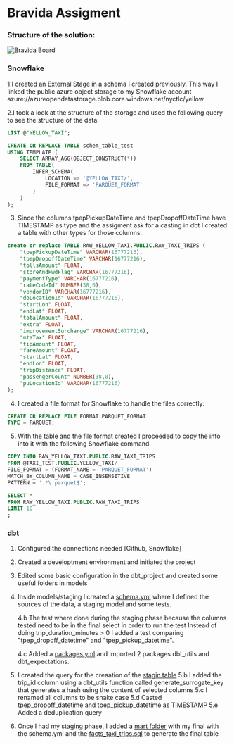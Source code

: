 # Bravida Assigment

### Structure of the solution:

![Bravida Board](https://github.com/user-attachments/assets/9d7c1c37-9c71-44ad-953c-79ecbc998c8d)

### Snowflake
1.I created an External Stage in a schema I created previously. This way I linked the public azure object storage to my Snowflake account azure://azureopendatastorage.blob.core.windows.net/nyctlc/yellow

2.I took a look at the structure of the storage and used the following query to see the structure of the data:

```sql
LIST @"YELLOW_TAXI";
```

```sql
CREATE OR REPLACE TABLE schem_table_test
USING TEMPLATE (
    SELECT ARRAY_AGG(OBJECT_CONSTRUCT(*))
    FROM TABLE(
        INFER_SCHEMA(
            LOCATION => '@YELLOW_TAXI/',
            FILE_FORMAT => 'PARQUET_FORMAT'
        )
    )
);

```
3. Since the columns tpepPickupDateTime and tpepDropoffDateTime have TIMESTAMP as type and the assigment ask for a casting in dbt I created a table with other types for those columns.
   
```sql
create or replace TABLE RAW_YELLOW_TAXI.PUBLIC.RAW_TAXI_TRIPS (
	"tpepPickupDateTime" VARCHAR(16777216),
	"tpepDropoffDateTime" VARCHAR(16777216),
	"tollsAmount" FLOAT,
	"storeAndFwdFlag" VARCHAR(16777216),
	"paymentType" VARCHAR(16777216),
	"rateCodeId" NUMBER(38,0),
	"vendorID" VARCHAR(16777216),
	"doLocationId" VARCHAR(16777216),
	"startLon" FLOAT,
	"endLat" FLOAT,
	"totalAmount" FLOAT,
	"extra" FLOAT,
	"improvementSurcharge" VARCHAR(16777216),
	"mtaTax" FLOAT,
	"tipAmount" FLOAT,
	"fareAmount" FLOAT,
	"startLat" FLOAT,
	"endLon" FLOAT,
	"tripDistance" FLOAT,
	"passengerCount" NUMBER(38,0),
	"puLocationId" VARCHAR(16777216)
);
```

4. I created a file format for Snowflake to handle the files correctly:
   
```sql
CREATE OR REPLACE FILE FORMAT PARQUET_FORMAT
TYPE = PARQUET;
```

5. With the table and the file format created I proceeded to copy the info into it with the following Snowflake command.
   
```sql
COPY INTO RAW_YELLOW_TAXI.PUBLIC.RAW_TAXI_TRIPS
FROM @TAXI_TEST.PUBLIC.YELLOW_TAXI/
FILE_FORMAT = (FORMAT_NAME = 'PARQUET_FORMAT')
MATCH_BY_COLUMN_NAME = CASE_INSENSITIVE
PATTERN = '.*\.parquet$';

```

```sql
SELECT *
FROM RAW_YELLOW_TAXI.PUBLIC.RAW_TAXI_TRIPS
LIMIT 10
;
```

### dbt
1. Configured the connections needed [Github, Snowflake]
2. Created a developtment environment and initiated the project
3. Edited some basic configuration in the dbt_project and created some useful folders in models
4. Inside models/staging I created a [schema.yml](https://github.com/cristgerez/dbt-bravida/blob/main/models/staging/schema.yml) where I defined the sources of the data, a staging model and some tests.

   4.b The test where done during the staging phase because the columns tested need to be in the final select in order to run the test
     Instead of doing trip_duration_minutes > 0 I added a test comparing "tpep_dropoff_datetime" and "tpep_pickup_datetime".

   4.c Added a [packages.yml](https://github.com/cristgerez/dbt-bravida/blob/main/packages.yml) and imported 2 packages dbt_utils and dbt_expectations.
5. I created the query for the creaation of the [stagin table](https://github.com/cristgerez/dbt-bravida/blob/main/models/staging/stg_raw_taxi_trips.sql)
   5.b I added the trip_id column using a dbt_utils function called generate_surrogate_key that generates a hash using the content of selected columns
   5.c I renamed all columns to be snake case
   5.d Casted tpep_dropoff_datetime and tpep_pickup_datetime as TIMESTAMP
   5.e Added a deduplication query
6. Once I had my staging phase, I added a [mart folder](https://github.com/cristgerez/dbt-bravida/tree/main/models/mart) with my final with the schema.yml and the [facts_taxi_trips.sql](https://de207.us1.dbt.com/develop/70471823440175/projects/70471823449511) to generate the final table

